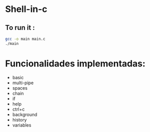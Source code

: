 # Shell-in-c
## To run it :
<!-- define a code section -->
```bash
gcc -o main main.c
./main
```
# Funcionalidades implementadas:
- basic
- multi-pipe
- spaces
- chain
- if
- help
- ctrl+c
- background
- history
- variables